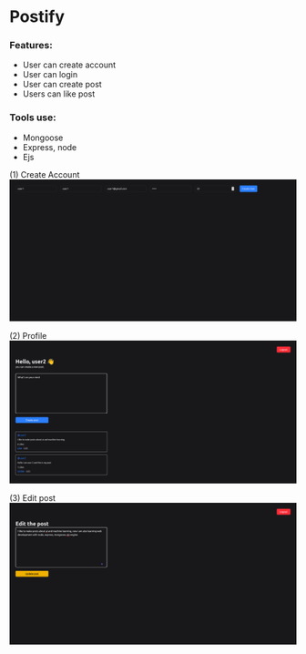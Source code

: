 # Postify

### Features: 
- User can create account
- User can login
- User can create post 
- Users can like post

### Tools use: 
- Mongoose
- Express, node
- Ejs

(1) Create Account
![alt_image](https://github.com/obaiddp/postify/blob/main/crud_register.png)

(2) Profile
![alt_image](https://github.com/obaiddp/postify/blob/main/crud_profile.png)

(3) Edit post
![alt_image](https://github.com/obaiddp/postify/blob/main/crud_editpost.png)
